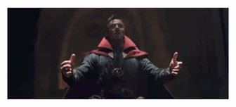 ![](https://github.com/eebod/git-file-store/blob/main/drs-brewing.gif)

<!---
peterebode/peterebode is a ✨ special ✨ repository because its `README.md` (this file) appears on your GitHub profile.
You can click the Preview link to take a look at your changes.
--->
